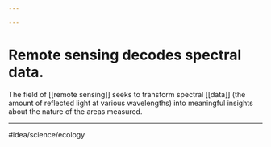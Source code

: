 ```yaml
---

---
```

# Remote sensing decodes spectral data. 
The field of [[remote sensing]] seeks to transform spectral [[data]] (the amount of reflected light at various wavelengths) into meaningful insights about the nature of the areas measured. 

---
#idea/science/ecology 